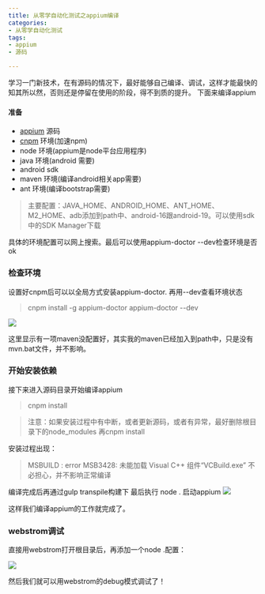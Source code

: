 ```yaml
---
title: 从零学自动化测试之appium编译
categories:
- 从零学自动化测试
tags:
- appium
- 源码

---
```

学习一门新技术，在有源码的情况下，最好能够自己编译、调试，这样才能最快的知其所以然，否则还是停留在使用的阶段，得不到质的提升。
下面来编译appium
<!-- more -->
#### 准备 ###

- [appium](https://github.com/appium/appium) 源码
- [cnpm](https://npm.taobao.org/) 环境(加速npm)
- node 环境(appium是node平台应用程序)
- java 环境(android 需要)
- android sdk
- maven 环境(编译android相关app需要)
- ant 环境(编译bootstrap需要)

>主要配置：JAVA_HOME、ANDROID_HOME、ANT_HOME、M2_HOME、adb添加到path中、android-16跟android-19。可以使用sdk中的SDK Manager下载

具体的环境配置可以网上搜索。最后可以使用appium-doctor --dev检查环境是否ok

### 检查环境 ###
设置好cnpm后可以以全局方式安装appium-doctor. 再用--dev查看环境状态
> cnpm install -g appium-doctor 
> appium-doctor --dev

![](https://i.imgur.com/VtCydyu.png)

这里显示有一项maven没配置好，其实我的maven已经加入到path中，只是没有mvn.bat文件，并不影响。

### 开始安装依赖 ###
接下来进入源码目录开始编译appium
> cnpm install

> 注意：如果安装过程中有中断，或者更新源码，或者有异常，最好删除根目录下的node_modules 再cnpm install

安装过程出现：
>MSBUILD : error MSB3428: 未能加载 Visual C++ 组件“VCBuild.exe”  不必担心，并不影响正常编译

编译完成后再通过gulp transpile构建下
最后执行 node . 启动appium
 ![](https://i.imgur.com/BzMBAQV.png)

这样我们编译appium的工作就完成了。

### webstrom调试 ###
直接用webstrom打开根目录后，再添加一个node .配置：

![](https://i.imgur.com/9CcVeuu.png)

然后我们就可以用webstrom的debug模式调试了！




